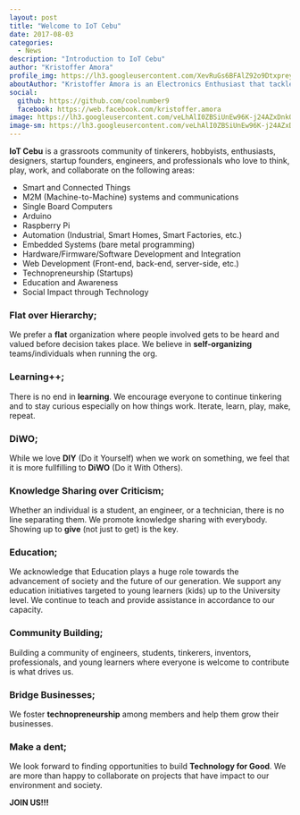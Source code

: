 ```yaml
---
layout: post
title: "Welcome to IoT Cebu"
date: 2017-08-03
categories:
  - News
description: "Introduction to IoT Cebu"
author: "Kristoffer Amora"
profile_img: https://lh3.googleusercontent.com/XevRuGs6BFAlZ92o9Dtxpreyaj6P56V9nMUROT4Btx1rW3QhNK9zidVdQuypktf-7ZejHg9-vGZ2I7XxUuAKEGHJwRKXUUuiC44gl36FZhy4oRowcT4SYKWn3i4BO82jAVNRNTsrCM5EIvxkukpazBpcT_LEJFt8ZSMyFFbpNaP6OLZ_CEdzitmQZQJCHMH1zRZbbxobsPfHOCu3SWoa4RscnQ64TPGX9MIo7Ciyl6vUf7dv1gtPWvCuShedPMgGPj69dNyVLK7sFBl3AEyGpA4EwEFs6T9K9YA7sae5l5fMXIUbv5F2NKMGYQxJnz8wxglxLoT77JaD9srfNosDcL_cDmkQPhSAwB-SlvSsYvNxXGkxEiKZTle8QwV1bpt3M1RfMZXvth6E46NOiMz-zBIo2fJKHqp-_vsa3d61wUUZiXKDCSaeOZlqnNRFceHz4-3ztjsyJoaI5vve1Uz__LNMRteF0wB9Zz5uwg6dkt1tZpatnq-HLhUoL9Mfo0xc6APUMhAxfuiU6Owq5uLhJvR7qzqGqFIaUdN8tPcdiHTEgUvA76IgY8F-5KtfhvAyqGHLl7z8mkPclaeT3xR7pe5ga396SNJ8HNRIQS6jqnBjGmR4zYfS=s780-no
aboutAuthor: "Kristoffer Amora is an Electronics Enthusiast that tackles both Firmware and Hardware. He works at Fortify Technologies as his full-time job."
social:
  github: https://github.com/coolnumber9
  facebook: https://web.facebook.com/kristoffer.amora
image: https://lh3.googleusercontent.com/veLhAlI0ZBSiUnEw96K-j24AZxDnkOTnIZhCxKc7AJXoEhdI71QTXB_RbIl4vxuEb2iPyd_8gsmlRfS3s4bcbtCzWiP0b70VYnmQXmw_YgCr4OyI08--rlWsFihgQ8Tg4j1TyKYXr5VNtO6MFuEdjgMPqYXuGnVIKEF5qbyoe6n7SmMXvcN3ZgUwl-ZZsG-jRLJbMxVNsSEvk-YoWo6M9X96W4Y6W13NJ3agoVS7tuoXcZ5oAbNIcQbWE-odIKk9jqvPvuNZG_9tuNJoxCx09XX7zULKdSdhIrXQ1TUwWVuU9IiAPrlegfRpppdi93pGFBbczRggsA2iLBZY7F-immoNO0lSQ7qef4S0r-RpO_HnKaxC1JoliH5hopzomGOrLvi2tBXOQKrR550QSiIwpIkaBgxd76pYs4ziPwNn3dzdv5yshLCNHw3ncXkDARyRZa3kVw4lU6oroVqzcCdzfh5G7eRaV5Mpff30ylHr0ml8rVBbdp8Hi10t7TVvESIwEA0lzse0bce9oVI5HkitW7eshhzv48ePe_tsyD5AdPvnLbQO9wcVVIKIoPytwzkv3s7B3cLrUHYVxdjzRbICVSzfH0jTzeaL7-5VDnGq9ODo3e9_b0NE=w1769-h995-no
image-sm: https://lh3.googleusercontent.com/veLhAlI0ZBSiUnEw96K-j24AZxDnkOTnIZhCxKc7AJXoEhdI71QTXB_RbIl4vxuEb2iPyd_8gsmlRfS3s4bcbtCzWiP0b70VYnmQXmw_YgCr4OyI08--rlWsFihgQ8Tg4j1TyKYXr5VNtO6MFuEdjgMPqYXuGnVIKEF5qbyoe6n7SmMXvcN3ZgUwl-ZZsG-jRLJbMxVNsSEvk-YoWo6M9X96W4Y6W13NJ3agoVS7tuoXcZ5oAbNIcQbWE-odIKk9jqvPvuNZG_9tuNJoxCx09XX7zULKdSdhIrXQ1TUwWVuU9IiAPrlegfRpppdi93pGFBbczRggsA2iLBZY7F-immoNO0lSQ7qef4S0r-RpO_HnKaxC1JoliH5hopzomGOrLvi2tBXOQKrR550QSiIwpIkaBgxd76pYs4ziPwNn3dzdv5yshLCNHw3ncXkDARyRZa3kVw4lU6oroVqzcCdzfh5G7eRaV5Mpff30ylHr0ml8rVBbdp8Hi10t7TVvESIwEA0lzse0bce9oVI5HkitW7eshhzv48ePe_tsyD5AdPvnLbQO9wcVVIKIoPytwzkv3s7B3cLrUHYVxdjzRbICVSzfH0jTzeaL7-5VDnGq9ODo3e9_b0NE=w1769-h995-no
---
```

**IoT Cebu** is a grassroots community of tinkerers, hobbyists, enthusiasts, designers, startup founders, engineers, and professionals who love to think, play, work, and collaborate on the following areas:

* Smart and Connected Things
* M2M (Machine-to-Machine) systems and communications
* Single Board Computers
* Arduino
* Raspberry Pi 
* Automation (Industrial, Smart Homes, Smart Factories, etc.)
* Embedded Systems (bare metal programming)
* Hardware/Firmware/Software Development and Integration
* Web Development (Front-end, back-end, server-side, etc.)
* Technopreneurship (Startups)
* Education and Awareness
* Social Impact through Technology

### Flat over Hierarchy;
We prefer a **flat** organization where people involved gets to be heard and valued before decision takes place. We believe in **self-organizing** teams/individuals when running the org. 	

### Learning++;
There is no end in **learning**. We encourage everyone to continue tinkering and to stay curious especially on how things work. Iterate, learn, play, make, repeat. 

### DiWO;
While we love **DIY** (Do it Yourself) when we work on something, we feel that it is more fullfilling to **DiWO** (Do it With Others).

### Knowledge Sharing over Criticism;
Whether an individual is a student, an engineer, or a technician, there is no line separating them. We promote knowledge sharing with everybody. Showing up to **give** (not just to get) is the key.

### Education;
We acknowledge that Education plays a huge role towards the advancement of society and the future of our generation. We support any education initiatives targeted to young learners (kids) up to the University level. We continue to teach and provide assistance in accordance to our capacity.

### Community Building;
Building a community of engineers, students, tinkerers, inventors, professionals, and young learners where everyone is welcome to contribute is what drives us. 

### Bridge Businesses;
We foster **technopreneurship** among members and help them grow their businesses.

### Make a dent;
We look forward to finding opportunities to build **Technology for Good**. We are more than happy to collaborate on projects that have impact to our environment and society. 

**JOIN US!!!**
